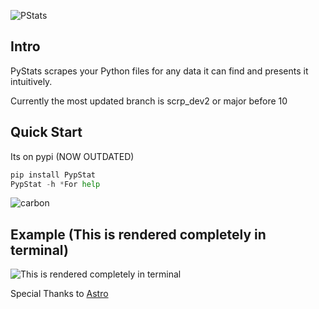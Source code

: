 ![PStats](https://user-images.githubusercontent.com/81849260/185852278-b154d1db-b7a4-412d-bc5d-cd17b1ae754f.png)
## Intro
PyStats scrapes your Python files for any data it can find and presents it intuitively.

Currently the most updated branch is scrp_dev2 or major before 10

## Quick Start
Its on pypi (NOW OUTDATED)
```py
pip install PypStat
PypStat -h *For help
```


![carbon](https://user-images.githubusercontent.com/81849260/185844371-d31146a5-27eb-40d6-a433-d7ae034bb3f5.png)


## Example (This is rendered completely in terminal)
![This is rendered completely in terminal](https://user-images.githubusercontent.com/81849260/187730977-c7c7b372-775c-4a2d-9668-9a6d07b4bec4.png)


Special Thanks to [Astro](https://github.com/AstrophysicsAndPython)
